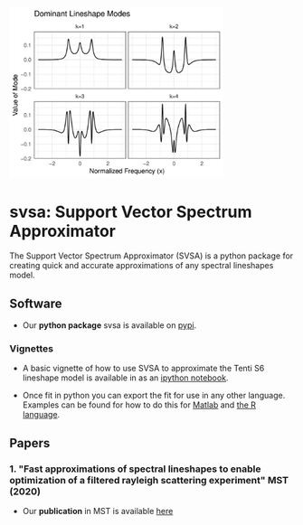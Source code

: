 <img src="ex_u.jpg" width="75%">


# svsa: Support Vector Spectrum Approximator

The Support Vector Spectrum Approximator (SVSA) is a python package for creating quick and accurate approximations of any spectral lineshapes model.

## Software

* Our **python package** svsa is available on [pypi](https://pypi.org/project/svsa/).

### Vignettes

* A basic vignette of how to use SVSA to approximate the Tenti S6 lineshape model is available in as an [ipython notebook](examples/fitting_example.ipynb).

* Once fit in python you can export the fit for use in any other language. Examples can be found for how to do this for [Matlab](examples/test_pred.m) and [the R language](examples/test_pred.R).

## Papers

### 1. "Fast approximations of spectral lineshapes to enable optimization of a filtered rayleigh scattering experiment" MST (2020)

* Our **publication** in MST is available [here](https://iopscience.iop.org/article/10.1088/1361-6501/ab8a7e)